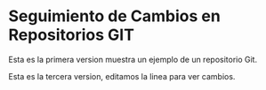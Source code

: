 # Seguimiento de Cambios en Repositorios GIT

Esta es la primera version muestra un ejemplo de un repositorio Git.

Esta es la tercera version, editamos la linea para ver cambios.

